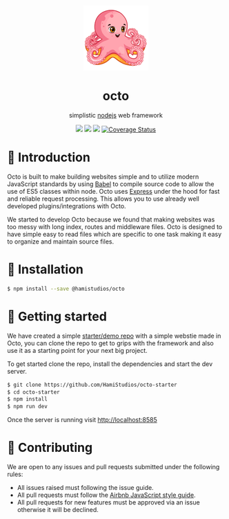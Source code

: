 <p align="center">
  <img src="./logo.png">
</p>

<h1 align="center">octo</h1>
<p align="center">simplistic <a href="https://nodejs.org">nodejs</a> web framework</p>

<p align="center">
  <a href="https://www.npmjs.com/package/@hamistudios/octo"><img src="https://img.shields.io/npm/v/@hamistudios/octo.svg"></a>
  <a href="https://github.com/hamistudios/octo/blob/master/LICENSE.md"><img src="https://img.shields.io/github/license/hamistudios/octo.svg"></a>
  <a href="https://travis-ci.org/HamiStudios/octo"><img src="https://travis-ci.org/HamiStudios/octo.svg?branch=master"></a>
  <a href='https://coveralls.io/github/HamiStudios/octo?branch=beta'><img src='https://coveralls.io/repos/github/HamiStudios/octo/badge.svg?branch=beta' alt='Coverage Status' /></a>
</p>

# :loudspeaker: Introduction

Octo is built to make building websites simple and to utilize modern JavaScript standards by using [Babel](https://github.com/babel/babel)
to compile source code to allow the use of ES5 classes within node. Octo uses [Express](https://github.com/expressjs/express) under the 
hood for fast and reliable request processing. This allows you to use already well developed plugins/integrations with Octo.

We started to develop Octo because we found that making websites was too messy with long index, routes and middleware files. Octo is 
designed to have simple easy to read files which are specific to one task making it easy to organize and maintain source files.

# :satellite: Installation

```bash
$ npm install --save @hamistudios/octo
```

# :rocket: Getting started

We have created a simple [starter/demo repo](https://github.com/HamiStudios/octo-starter) with a simple webstie made in Octo, you can clone the repo to get to grips with 
the framework and also use it as a starting point for your next big project.

To get started clone the repo, install the dependencies and start the dev server.
```bash
$ git clone https://github.com/HamiStudios/octo-starter
$ cd octo-starter
$ npm install
$ npm run dev
```
Once the server is running visit [http://localhost:8585](http://localhost:8585)

# :pencil: Contributing

We are open to any issues and pull requests submitted under the following rules:
- All issues raised must following the issue guide.
- All pull requests must follow the [Airbnb JavaScript style guide](https://github.com/airbnb/javascript).
- All pull requests for new features must be approved via an issue otherwise it will be declined.

